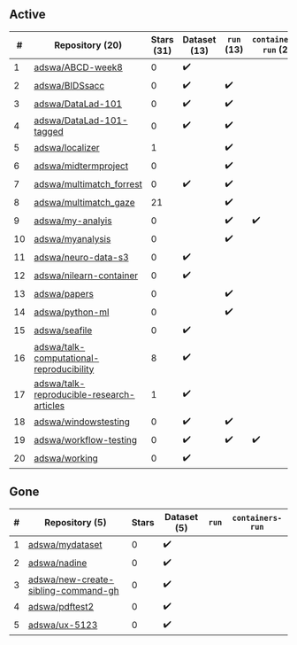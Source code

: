 ## Active
| # | Repository (20) | Stars (31) | Dataset (13) | `run` (13) | `containers-run` (2) |
| --- | --- | --- | --- | --- | --- |
| 1 | [adswa/ABCD-week8](https://github.com/adswa/ABCD-week8) | 0 | :heavy_check_mark: |  |  |
| 2 | [adswa/BIDSsacc](https://github.com/adswa/BIDSsacc) | 0 | :heavy_check_mark: | :heavy_check_mark: |  |
| 3 | [adswa/DataLad-101](https://github.com/adswa/DataLad-101) | 0 | :heavy_check_mark: | :heavy_check_mark: |  |
| 4 | [adswa/DataLad-101-tagged](https://github.com/adswa/DataLad-101-tagged) | 0 | :heavy_check_mark: | :heavy_check_mark: |  |
| 5 | [adswa/localizer](https://github.com/adswa/localizer) | 1 |  | :heavy_check_mark: |  |
| 6 | [adswa/midtermproject](https://github.com/adswa/midtermproject) | 0 |  | :heavy_check_mark: |  |
| 7 | [adswa/multimatch_forrest](https://github.com/adswa/multimatch_forrest) | 0 | :heavy_check_mark: | :heavy_check_mark: |  |
| 8 | [adswa/multimatch_gaze](https://github.com/adswa/multimatch_gaze) | 21 |  | :heavy_check_mark: |  |
| 9 | [adswa/my-analyis](https://github.com/adswa/my-analyis) | 0 |  | :heavy_check_mark: | :heavy_check_mark: |
| 10 | [adswa/myanalysis](https://github.com/adswa/myanalysis) | 0 |  | :heavy_check_mark: |  |
| 11 | [adswa/neuro-data-s3](https://github.com/adswa/neuro-data-s3) | 0 | :heavy_check_mark: |  |  |
| 12 | [adswa/nilearn-container](https://github.com/adswa/nilearn-container) | 0 | :heavy_check_mark: |  |  |
| 13 | [adswa/papers](https://github.com/adswa/papers) | 0 |  | :heavy_check_mark: |  |
| 14 | [adswa/python-ml](https://github.com/adswa/python-ml) | 0 |  | :heavy_check_mark: |  |
| 15 | [adswa/seafile](https://github.com/adswa/seafile) | 0 | :heavy_check_mark: |  |  |
| 16 | [adswa/talk-computational-reproducibility](https://github.com/adswa/talk-computational-reproducibility) | 8 | :heavy_check_mark: |  |  |
| 17 | [adswa/talk-reproducible-research-articles](https://github.com/adswa/talk-reproducible-research-articles) | 1 | :heavy_check_mark: |  |  |
| 18 | [adswa/windowstesting](https://github.com/adswa/windowstesting) | 0 | :heavy_check_mark: | :heavy_check_mark: |  |
| 19 | [adswa/workflow-testing](https://github.com/adswa/workflow-testing) | 0 | :heavy_check_mark: | :heavy_check_mark: | :heavy_check_mark: |
| 20 | [adswa/working](https://github.com/adswa/working) | 0 | :heavy_check_mark: |  |  |

## Gone
| # | Repository (5) | Stars | Dataset (5) | `run` | `containers-run` |
| --- | --- | --- | --- | --- | --- |
| 1 | [adswa/mydataset](https://github.com/adswa/mydataset) | 0 | :heavy_check_mark: |  |  |
| 2 | [adswa/nadine](https://github.com/adswa/nadine) | 0 | :heavy_check_mark: |  |  |
| 3 | [adswa/new-create-sibling-command-gh](https://github.com/adswa/new-create-sibling-command-gh) | 0 | :heavy_check_mark: |  |  |
| 4 | [adswa/pdftest2](https://github.com/adswa/pdftest2) | 0 | :heavy_check_mark: |  |  |
| 5 | [adswa/ux-5123](https://github.com/adswa/ux-5123) | 0 | :heavy_check_mark: |  |  |
